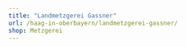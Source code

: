 ```yaml
---
title: "Landmetzgerei Gassner"
url: /haag-in-oberbayern/landmetzgerei-gassner/
shop: Metzgerei
---
```

